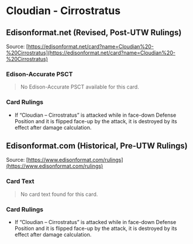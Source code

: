 # Cloudian - Cirrostratus

## Edisonformat.net (Revised, Post-UTW Rulings)

Source: [https://edisonformat.net/card?name=Cloudian%20-%20Cirrostratus](https://edisonformat.net/card?name=Cloudian%20-%20Cirrostratus)

### Edison-Accurate PSCT

> No Edison-Accurate PSCT available for this card.

### Card Rulings

*   If “Cloudian – Cirrostratus” is attacked while in face-down Defense Position and it is flipped face-up by the attack, it is destroyed by its effect after damage calculation.


## Edisonformat.com (Historical, Pre-UTW Rulings)

Source: [https://www.edisonformat.com/rulings](https://www.edisonformat.com/rulings)

### Card Text

> No card text found for this card.

### Card Rulings

*   If “Cloudian – Cirrostratus” is attacked while in face-down Defense Position and it is flipped face-up by the attack, it is destroyed by its effect after damage calculation.


